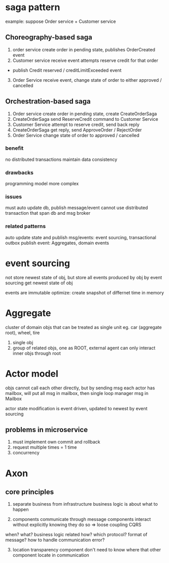 # saga pattern
example: suppose Order service + Customer service

## Choreography-based saga
1. order service create order in pending state, publishes OrderCreated event
2. Customer service receive event attempts reserve credit for that order
  - publish Credit reserved / creditLimitExceeded event
3. Order Service receive event, change state of order to either approved / cancelled

## Orchestration-based saga
1. Order service create order in pending state, create CreateOrderSaga
2. CreateOrderSaga send ReserveCredit command to Customer Service 
3. Customer Service attempt to reserve credit, send back reply
4. CreateOrderSaga get reply, send ApproveOrder / RejectOrder
5. Order Service change state of order to approved / cancelled

### benefit
no distributed transactions
maintain data consistency

### drawbacks
programming model more complex

### issues
must auto update db, publish message/event
cannot use distributed transaction that span db and msg broker

### related patterns
auto update state and publish msg/events: event sourcing, transactional outbox
publish event: Aggregates, domain events


# event sourcing
not store newest state of obj, but store all events produced by obj
by event sourcing get newest state of obj

events are immutable
optimize: create snapshot of differnet time in memory

# Aggregate
cluster of domain objs that can be treated as single unit
eg. car (aggregate root), wheel, tire

1. single obj
2. group of related objs, one as ROOT, external agent can only interact inner objs through root


# Actor model
objs cannot call each other directly, but by sending msg
each actor has mailbox, will put all msg in mailbox, then single loop manager msg in Mailbox

actor state modification is event driven, updated to newest by event sourcing


## problems in microservice
1. must implement own commit and rollback
2. request multiple times = 1 time
3. concurrency


# Axon
## core principles
1. separate business from infrastructure
business logic is about what to happen

2. components communicate through message
components interact without explicitly knowing they do so => loose coupling
CQRS

when? what? business logic related
how? which protocol? format of message? how to handle communication error?

3. location transparency
component don't need to know where that other component locate in communication
















